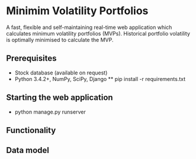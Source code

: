 # Minimim Volatility Portfolios
A fast, flexible and self-maintaining real-time web application which calculates minimum volatility portfolios (MVPs). Historical portfolio volatility is optimally minimised to calculate the MVP. 

## Prerequisites
* Stock database (available on request)
* Python 3.4.2+, NumPy, SciPy, Django
  ** pip install -r requirements.txt

## Starting the web application
* python manage.py runserver

## Functionality

## Data model
